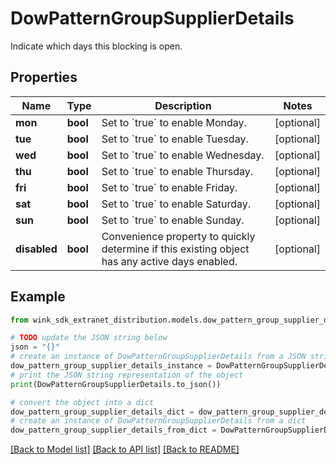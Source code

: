 # DowPatternGroupSupplierDetails

Indicate which days this blocking is open.

## Properties

Name | Type | Description | Notes
------------ | ------------- | ------------- | -------------
**mon** | **bool** | Set to &#x60;true&#x60; to enable Monday. | [optional] 
**tue** | **bool** | Set to &#x60;true&#x60; to enable Tuesday. | [optional] 
**wed** | **bool** | Set to &#x60;true&#x60; to enable Wednesday. | [optional] 
**thu** | **bool** | Set to &#x60;true&#x60; to enable Thursday. | [optional] 
**fri** | **bool** | Set to &#x60;true&#x60; to enable Friday. | [optional] 
**sat** | **bool** | Set to &#x60;true&#x60; to enable Saturday. | [optional] 
**sun** | **bool** | Set to &#x60;true&#x60; to enable Sunday. | [optional] 
**disabled** | **bool** | Convenience property to quickly determine if this existing object has any active days enabled. | [optional] 

## Example

```python
from wink_sdk_extranet_distribution.models.dow_pattern_group_supplier_details import DowPatternGroupSupplierDetails

# TODO update the JSON string below
json = "{}"
# create an instance of DowPatternGroupSupplierDetails from a JSON string
dow_pattern_group_supplier_details_instance = DowPatternGroupSupplierDetails.from_json(json)
# print the JSON string representation of the object
print(DowPatternGroupSupplierDetails.to_json())

# convert the object into a dict
dow_pattern_group_supplier_details_dict = dow_pattern_group_supplier_details_instance.to_dict()
# create an instance of DowPatternGroupSupplierDetails from a dict
dow_pattern_group_supplier_details_from_dict = DowPatternGroupSupplierDetails.from_dict(dow_pattern_group_supplier_details_dict)
```
[[Back to Model list]](../README.md#documentation-for-models) [[Back to API list]](../README.md#documentation-for-api-endpoints) [[Back to README]](../README.md)


